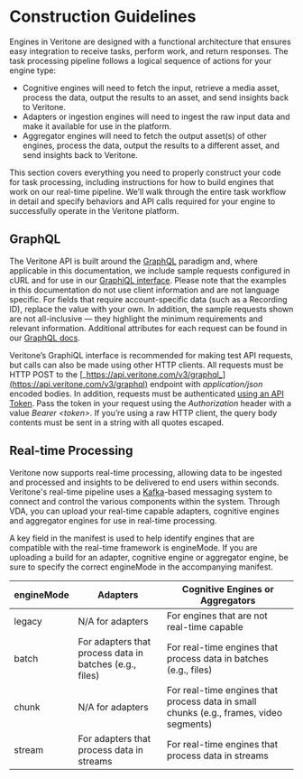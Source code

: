 # Construction Guidelines

Engines in Veritone are designed with a functional architecture that ensures easy integration to receive tasks, perform work, and return responses. The task processing pipeline follows a logical sequence of actions for your engine type:

* Cognitive engines will need to fetch the input, retrieve a media asset, process the data, output the results to an asset, and send insights back to Veritone. 
* Adapters or ingestion engines will need to ingest the raw input data and make it available for use in the platform. 
* Aggregator engines will need to fetch the output asset(s) of other engines, process the data, output the results to a different asset, and send insights back to Veritone.

This section covers everything you need to properly construct your code for task processing, including instructions for how to build engines that work on our real-time pipeline. We&rsquo;ll walk through the entire task workflow in detail and specify behaviors and API calls required for your engine to successfully operate in the Veritone platform.

## GraphQL

The Veritone API is built around the [GraphQL](http://graphql.org/learn/) paradigm and, where applicable in this documentation, we include sample requests configured in cURL and for use in our [GraphiQL interface](https://api.veritone.com/v3/graphiql). Please note that the examples in this documentation do not use client information and are not language specific. For fields that require account-specific data (such as a Recording ID), replace the value with your own. In addition, the sample requests shown are not all-inclusive &mdash; they highlight the minimum requirements and relevant information. Additional attributes for each request can be found in our [GraphQL docs](https://api.veritone.com/v3/graphqldocs/).

Veritone&rsquo;s GraphiQL interface is recommended for making test API requests, but calls can also be made using other HTTP clients. All requests must be HTTP POST to the [_https://api.veritone.com/v3/graphql_](https://api.veritone.com/v3/graphql) endpoint with *application/json* encoded bodies. In addition, requests must be authenticated [using an API Token](apis/authentication). Pass the token in your request using the _Authorization_ header with a value _Bearer \<token\>_. If you&rsquo;re using a raw HTTP client, the query body contents must be sent in a string with all quotes escaped.

## Real-time Processing

Veritone now supports real-time processing, allowing data to be ingested and processed and insights to be delivered to end users within seconds. Veritone's real-time pipeline uses a [Kafka](https://kafka.apache.org/)-based messaging system to connect and control the various components within the system. Through VDA, you can upload your real-time capable adapters, cognitive engines and aggregator engines for use in real-time processing.

A key field in the manifest is used to help identify engines that are compatible with the real-time framework is engineMode. If you are uploading a build for an adapter, cognitive engine or aggregator engine, be sure to specify the correct engineMode in the accompanying manifest.

| engineMode | Adapters                                                | Cognitive Engines or Aggregators                                                       |
| ---------- | ------------------------------------------------------- | -------------------------------------------------------------------------------------- |
| legacy     | N/A for adapters                                        | For engines that are not real-time capable                                             |
| batch      | For adapters that process data in batches (e.g., files) | For real-time engines that process data in batches (e.g., files)                       |
| chunk      | N/A for adapters                                        | For real-time engines that process data in small chunks (e.g., frames, video segments) |
| stream     | For adapters that process data in streams               | For real-time engines that process data in streams                                     |
 
